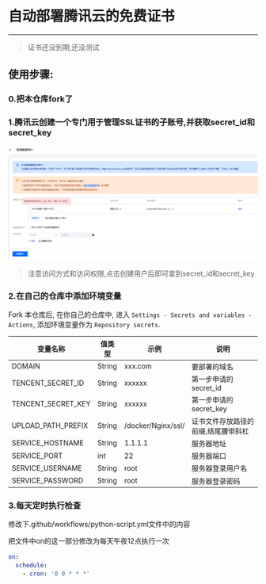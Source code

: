 # 自动部署腾讯云的免费证书

----

> 证书还没到期,还没测试

## 使用步骤:

### 0.把本仓库fork了

### 1.腾讯云创建一个专门用于管理SSL证书的子账号,并获取secret_id和secret_key

![图片](./images/setp1.png)

> 注意访问方式和访问权限,点击创建用户后即可拿到secret_id和secret_key

### 2.在自己的仓库中添加环境变量

Fork 本仓库后, 在你自己的仓库中, 进入 ```Settings - Secrets and variables - Actions```, 添加环境变量作为 ```Repository secrets```.


| 变量名称               | 值类型    | 示例                 | 说明                 |
|--------------------|--------|--------------------|--------------------|
| DOMAIN             | String | xxx.com            | 要部署的域名             |
| TENCENT_SECRET_ID  | String | xxxxxx             | 第一步申请的secret_id    |
| TENCENT_SECRET_KEY | String | xxxxxx             | 第一步申请的secret_key   |
| UPLOAD_PATH_PREFIX | String | /docker/Nginx/ssl/ | 证书文件存放路径的前缀,结尾腰带斜杠 |
| SERVICE_HOSTNAME   | String | 1.1.1.1            | 服务器地址              |
| SERVICE_PORT       | int    | 22                 | 服务器端口              |
| SERVICE_USERNAME   | String | root               | 服务器登录用户名           |
| SERVICE_PASSWORD   | String | root               | 服务器登录密码            |

### 3.每天定时执行检查

修改下.github/workflows/python-script.yml文件中的内容

把文件中on的这一部分修改为每天午夜12点执行一次

```yaml
on:
  schedule:
    - cron: '0 0 * * *'
```
